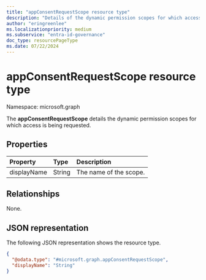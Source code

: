 ```yaml
---
title: "appConsentRequestScope resource type"
description: "Details of the dynamic permission scopes for which access is requested."
author: "eringreenlee"
ms.localizationpriority: medium
ms.subservice: "entra-id-governance"
doc_type: resourcePageType
ms.date: 07/22/2024
---
```


# appConsentRequestScope resource type

Namespace: microsoft.graph

The **appConsentRequestScope** details the dynamic permission scopes for which access is being requested.

## Properties

|Property|Type|Description|
|:---|:---|:---|
|displayName|String|The name of the scope.|

## Relationships

None.

## JSON representation

The following JSON representation shows the resource type.
<!-- {
  "blockType": "resource",
  "@odata.type": "microsoft.graph.appConsentRequestScope"
}
-->

``` json
{
  "@odata.type": "#microsoft.graph.appConsentRequestScope",
  "displayName": "String"
}
```

